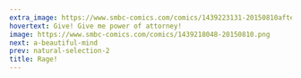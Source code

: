 ```yaml
---
extra_image: https://www.smbc-comics.com/comics/1439223131-20150810after.png
hovertext: Give! Give me power of attorney!
image: https://www.smbc-comics.com/comics/1439218048-20150810.png
next: a-beautiful-mind
prev: natural-selection-2
title: Rage!
---
```

